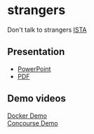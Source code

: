 # strangers
Don't talk to strangers [ISTA](https://istacon.org/)


Presentation
------------

* [PowerPoint](https://github.com/hsiliev/strangers/raw/master/presentation/Strangers.pptx)
* [PDF](https://github.com/hsiliev/strangers/raw/master/presentation/Strangers.pdf)

Demo videos
-----------
[Docker Demo](https://youtu.be/NZlg3edfmdc)   
[Concourse Demo]()   

